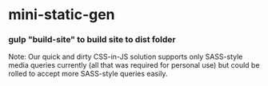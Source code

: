 # mini-static-gen

### gulp "build-site" to build site to dist folder

Note: Our quick and dirty CSS-in-JS solution supports only SASS-style media queries currently (all that was required for personal use) but could be rolled to accept more SASS-style queries easily.
